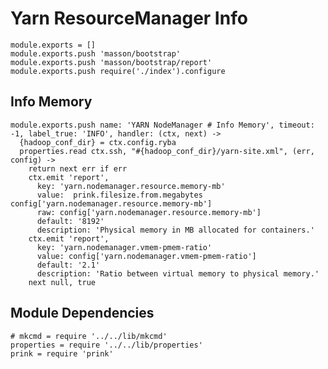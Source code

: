 
# Yarn ResourceManager Info

    module.exports = []
    module.exports.push 'masson/bootstrap'
    module.exports.push 'masson/bootstrap/report'
    module.exports.push require('./index').configure

## Info Memory

    module.exports.push name: 'YARN NodeManager # Info Memory', timeout: -1, label_true: 'INFO', handler: (ctx, next) ->
      {hadoop_conf_dir} = ctx.config.ryba
      properties.read ctx.ssh, "#{hadoop_conf_dir}/yarn-site.xml", (err, config) ->
        return next err if err
        ctx.emit 'report',
          key: 'yarn.nodemanager.resource.memory-mb'
          value:  prink.filesize.from.megabytes config['yarn.nodemanager.resource.memory-mb']
          raw: config['yarn.nodemanager.resource.memory-mb']
          default: '8192'
          description: 'Physical memory in MB allocated for containers.'
        ctx.emit 'report',
          key: 'yarn.nodemanager.vmem-pmem-ratio'
          value: config['yarn.nodemanager.vmem-pmem-ratio']
          default: '2.1'
          description: 'Ratio between virtual memory to physical memory.'
        next null, true

## Module Dependencies

    # mkcmd = require '../../lib/mkcmd'
    properties = require '../../lib/properties'
    prink = require 'prink'


